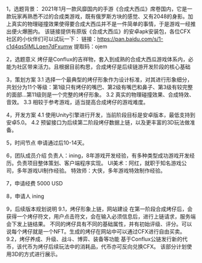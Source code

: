 1，选题背景：
2021年1月一款风靡国内的手游《合成大西瓜》席卷国内，它是一款玩家再熟悉不过的合成类游戏，既有俄罗斯方块的感觉、又有2048的身影。加上真实的物理碰撞效果使得要合成大西瓜并不是一件简单的事情，于是游戏一经推出便火爆圈内。
该链接提供有原版《合成大西瓜》的安卓apk安装包，各位CFX社区的小伙伴们可以试玩一下：
链接：https://pan.baidu.com/s/1-c1d4qs5IMLLqen7dFxumw 提取码：ojem 

2，选题意义
烤仔是Conflux的吉祥物，套入到成熟的合成大西瓜游戏体系内，必能为社区带来活力。且根据目前构思，合成烤仔是后续链游开发阶段的核心基础

3，策划方案
3.1 选择一个最典型的烤仔形象作为设计标准，对其进行形象细分，共划分为11个等级：第1级只有烤仔的嘴巴、第2级有嘴巴和鼻子、第3级有较完整的面部...第11级则是一个完整的烤仔形象。
3.2 真实的物理碰撞效果、合成特效、音效。
3.3 相较于参考游戏，适当提高合成烤仔的游戏难度。

4，开发方案
4.1 使用Unity引擎进行开发，当前阶段目标是安卓版本，最低支持到安卓5.0。
4.2 预留接口为后续第二阶段烤仔数据上链，以及更丰富的3D玩法做准备。

5，时间节点
申请通过后10-14天。

6，团队成员介绍
负责人：ining，8年游戏开发经验，有多种类型成功游戏开发经历。负责项目整体策划、客户端程序实现。
UI美术：阿红，就职于知名游戏公司，多年游戏UI制作经验。
特效师：大侠，多年游戏特效制作经验。

7，申请经费
5000 USD

8，申请人
ining

9，后续版本规划说明
9.1，烤仔形象上链，网站建设
在第一阶段合成烤仔后，会获得一个烤仔符文，用户点击符文，会在输入必须信息后，进行上链请求，服务端会下发上链结果。
不同的烤仔具有不同的基础属性，并有初始评级、评分。可以说每个烤仔就是一个NFT。生成的烤仔在网站中可以通过CFX进行自由买卖。
9.2，烤仔养成、升级、战斗、博弈、装备等功能
基于Conflux公链发行新的代币，该代币为烤仔后续玩法中的消耗品，代币亦可反向兑换CFX。
该部分计划使用3D的方式进行展示。
